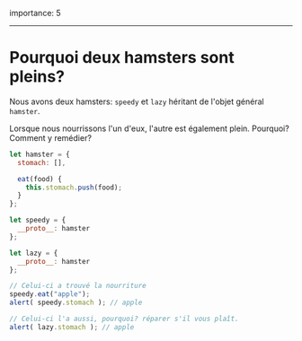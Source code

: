 importance: 5

---

# Pourquoi deux hamsters sont pleins?

Nous avons deux hamsters: `speedy` et `lazy` héritant de l'objet général `hamster`.

Lorsque nous nourrissons l'un d'eux, l'autre est également plein. Pourquoi? Comment y remédier?

```js run
let hamster = {
  stomach: [],

  eat(food) {
    this.stomach.push(food);
  }
};

let speedy = {
  __proto__: hamster
};

let lazy = {
  __proto__: hamster
};

// Celui-ci a trouvé la nourriture
speedy.eat("apple");
alert( speedy.stomach ); // apple

// Celui-ci l'a aussi, pourquoi? réparer s'il vous plaît.
alert( lazy.stomach ); // apple
```


